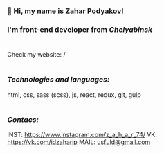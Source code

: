 ### 👋 Hi, my name is **Zahar Podyakov**!
### I'm **front-end developer** from *Сhelyabinsk*

#

Check my website: /

#

### *Technologies and languages:*
html, css, sass (scss), js, react, redux, git, gulp

#

### *Contacs:*
INST: https://www.instagram.com/z_a_h_a_r_74/
VK: https://vk.com/idzaharip
MAIL: usfuld@gmail.com
